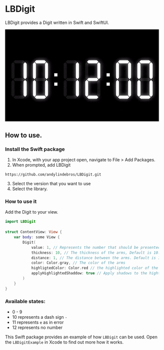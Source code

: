 # LBDigit
LBDigit provides a Digit written in Swift and SwiftUI. 

![Demo](https://github.com/andylindebros/LBDigit/blob/main/Docs/animation.gif)


## How to use.

### Install the Swift package
1. In Xcode, with your app project open, navigate to File > Add Packages.
2. When prompted, add LBDigit 
```
https://github.com/andylindebros/LBDigit.git
```
3. Select the version that you want to use
4. Select the library.

### How to use it
Add the Digit to your view.
```Swift
import LBDigit

struct ContentView: View {
    var body: some View {
        Digit(
            value: 1, // Represents the number that should be presented as a digit
            thickness: 10, // The thickness of the arms, Default is 10.
            distance: 1, // The distance between the arms. Default is 1
            color: Color.gray, // The color of the arms
            highligtedColor: Color.red // the highlighted color of the arms,
            applyHighlightedShaddow: true // Apply shadows to the hightlighted arms. Default is true
        )
    }
}
```

### Available states:
- 0 - 9
- 10 represents a dash sign `-`
- 11 represents `e` as in error
- 12 represents no number

This Swift package provides an example of how `LBDigit` can be used. Open the `LBDigitExample` in Xcode to find out more how it works.
